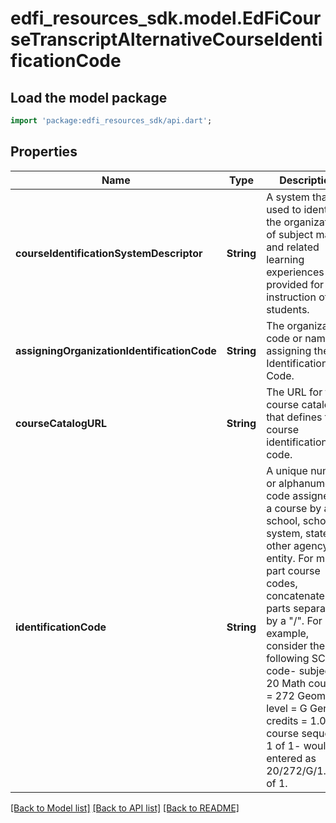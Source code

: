 # edfi_resources_sdk.model.EdFiCourseTranscriptAlternativeCourseIdentificationCode

## Load the model package
```dart
import 'package:edfi_resources_sdk/api.dart';
```

## Properties
Name | Type | Description | Notes
------------ | ------------- | ------------- | -------------
**courseIdentificationSystemDescriptor** | **String** | A system that is used to identify the organization of subject matter and related learning experiences provided for the instruction of students. | 
**assigningOrganizationIdentificationCode** | **String** | The organization code or name assigning the Identification Code. | [optional] 
**courseCatalogURL** | **String** | The URL for the course catalog that defines the course identification code. | [optional] 
**identificationCode** | **String** | A unique number or alphanumeric code assigned to a course by a school, school system, state, or other agency or entity. For multi-part course codes, concatenate the parts separated by a \"/\". For example, consider the following SCED code-    subject = 20 Math    course = 272 Geometry    level = G General    credits = 1.00   course sequence 1 of 1- would be entered as 20/272/G/1.00/1 of 1. | 

[[Back to Model list]](../README.md#documentation-for-models) [[Back to API list]](../README.md#documentation-for-api-endpoints) [[Back to README]](../README.md)


